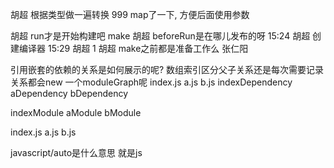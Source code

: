 胡超
根据类型做一遍转换
999
map了一下, 方便后面使用参数



胡超
run才是开始构建吧
make
胡超
beforeRun是在哪儿发布的呀
15:24
胡超
创建编译器
15:29
胡超
1
胡超
make之前都是准备工作么
张仁阳


引用嵌套的依赖的关系是如何展示的呢? 
数组索引区分父子关系还是每次需要记录关系都会new 一个moduleGraph呢
index.js a.js b.js
indexDependency 
aDependency
bDependency 

indexModule
aModule
bModule

index.js a.js b.js



javascript/auto是什么意思 就是js


